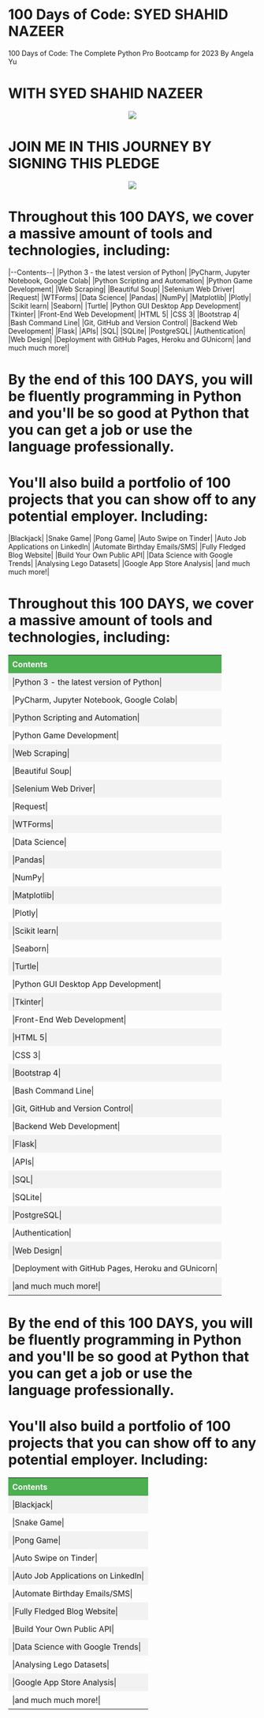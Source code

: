 #  100 Days of Code: SYED SHAHID NAZEER
  100 Days of Code: The Complete Python Pro Bootcamp for 2023 By Angela Yu

# WITH SYED SHAHID NAZEER

<p align="center">
  <img src="https://github.com/Syedshahidnazeer/-100-Days-of-Code--SYED-SHAHID-NAZEER/blob/main/README_Title.png">
</p>

# JOIN ME IN THIS JOURNEY BY SIGNING THIS PLEDGE

<p align="center">
  <img src="https://github.com/Syedshahidnazeer/-100-Days-of-Code--SYED-SHAHID-NAZEER/blob/main/README_Pledge.jpg">
</p>

# Throughout this 100 DAYS, we cover a massive amount of tools and technologies, including:

|--Contents--|
|Python 3 - the latest version of Python|
|PyCharm, Jupyter Notebook, Google Colab|
|Python Scripting and Automation|
|Python Game Development|
|Web Scraping|
|Beautiful Soup|
|Selenium Web Driver|
|Request|
|WTForms|
|Data Science|
|Pandas|
|NumPy|
|Matplotlib|
|Plotly|
|Scikit learn|
|Seaborn|
|Turtle|
|Python GUI Desktop App Development|
|Tkinter|
|Front-End Web Development|
|HTML 5|
|CSS 3|
|Bootstrap 4|
|Bash Command Line|
|Git, GitHub and Version Control|
|Backend Web Development|
|Flask|
|APIs|
|SQL|
|SQLite|
|PostgreSQL|
|Authentication|
|Web Design|
|Deployment with GitHub Pages, Heroku and GUnicorn|
|and much much more!|


# By the end of this 100 DAYS, you will be fluently programming in Python and you'll be so good at Python that you can get a job or use the language professionally.

# You'll also build a portfolio of 100 projects that you can show off to any potential employer. Including:

|Blackjack|
|Snake Game|
|Pong Game|
|Auto Swipe on Tinder|
|Auto Job Applications on LinkedIn|
|Automate Birthday Emails/SMS|
|Fully Fledged Blog Website|
|Build Your Own Public API|
|Data Science with Google Trends|
|Analysing Lego Datasets|
|Google App Store Analysis|
|and much much more!|

# Throughout this 100 DAYS, we cover a massive amount of tools and technologies, including:

<style>
  table {
    border-collapse: collapse;
    width: 100%;
  }

  th, td {
    text-align: left;
    padding: 8px;
  }

  tr:nth-child(even) {background-color: #f2f2f2;}

  th {
    background-color: #4CAF50;
    color: white;
  }

  td:hover {
    background-color: yellow;
    transition: all .5s ease-in-out;
  }
</style>

<table>
  <tr>
    <th> Contents</th>
  </tr>
  <tr>
    <td>|Python 3 - the latest version of Python|</td>
  </tr>
  <tr>
    <td>|PyCharm, Jupyter Notebook, Google Colab|</td>
  </tr>
    <tr>
    <td>|Python Scripting and Automation|</td>
  </tr>
    <tr>
    <td>|Python Game Development|</td>
  </tr>
    <tr>
    <td>|Web Scraping|</td>
  </tr>
    <tr>
    <td>|Beautiful Soup|</td>
  </tr>
    <tr>
    <td>|Selenium Web Driver|</td>
  </tr>
    <tr>
    <td>|Request|</td>
  </tr>
    <tr>
    <td>|WTForms|</td>
  </tr>
    <tr>
    <td>|Data Science|</td>
  </tr>
    <tr>
    <td>|Pandas|</td>
  </tr> 
   <tr>
    <td>|NumPy|</td>
  </tr> 
   <tr>
    <td>|Matplotlib|</td>
  </tr> 
   <tr>
    <td>|Plotly|</td>
  </tr> 
   <tr>
    <td>|Scikit learn|</td>
  </tr> 
   <tr>
    <td>|Seaborn|</td>
  </tr> 
   <tr>
    <td>|Turtle|</td>
  </tr> 
   <tr>
    <td>|Python GUI Desktop App Development|</td>
  </tr> 
   <tr>
    <td>|Tkinter|</td>
  </tr> 
   <tr>
    <td>|Front-End Web Development|</td>
  </tr> 
   <tr>
    <td>|HTML 5|</td>
  </tr> 
   <tr>
    <td>|CSS 3|</td>
  </tr> 
   <tr>
    <td>|Bootstrap 4|</td>
  </tr>
   <tr>
    <td>|Bash Command Line|</td>
  </tr> 
   <tr>
    <td>|Git, GitHub and Version Control|</td>
  </tr> 
   <tr>
    <td>|Backend Web Development|</td>
  </tr> 
   <tr>
    <td>|Flask|</td>
  </tr> 
   <tr>
    <td>|APIs|</td>
  </tr> 
   <tr>
    <td>|SQL|</td>
  </tr> 
   <tr>
    <td>|SQLite|</td>
  </tr> 
   <tr>
    <td>|PostgreSQL|</td>
  </tr> 
   <tr>
    <td>|Authentication|</td>
  </tr>
   <tr>
    <td>|Web Design|</td>
  </tr> 
   <tr>
    <td>|Deployment with GitHub Pages, Heroku and GUnicorn|</td>
  </tr> 
   <tr>
    <td>|and much much more!|</td>
  </tr>
</table>

# By the end of this 100 DAYS, you will be fluently programming in Python and you'll be so good at Python that you can get a job or use the language professionally.

# You'll also build a portfolio of 100 projects that you can show off to any potential employer. Including:

<table>
  <tr>
    <th> Contents</th>
  </tr>
  <tr>
    <td>|Blackjack|</td>
  </tr>
  <tr>
    <td>|Snake Game|</td>
  </tr>
    <tr>
    <td>|Pong Game|</td>
  </tr>
    <tr>
    <td>|Auto Swipe on Tinder|</td>
  </tr>
    <tr>
    <td>|Auto Job Applications on LinkedIn|</td>
  </tr>
    <tr>
    <td>|Automate Birthday Emails/SMS|</td>
  </tr>
    <tr>
    <td>|Fully Fledged Blog Website|</td>
  </tr>
    <tr>
    <td>|Build Your Own Public API|</td>
  </tr>
    <tr>
    <td>|Data Science with Google Trends|</td>
  </tr>
    <tr>
    <td>|Analysing Lego Datasets|</td>
  </tr>
    <tr>
    <td>|Google App Store Analysis|</td>
  </tr>
    <tr>
    <td>|and much much more!|</td>
  </tr>
</table>